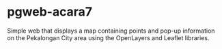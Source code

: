 # pgweb-acara7
Simple web that displays a map containing points and pop-up information on the Pekalongan City area using the OpenLayers and Leaflet libraries.

